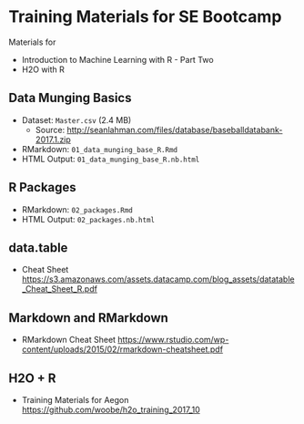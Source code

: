 # Training Materials for SE Bootcamp

Materials for

- Introduction to Machine Learning with R - Part Two
- H2O with R

## Data Munging Basics 

- Dataset: `Master.csv` (2.4 MB)
    - Source: http://seanlahman.com/files/database/baseballdatabank-2017.1.zip
- RMarkdown: `01_data_munging_base_R.Rmd`
- HTML Output: `01_data_munging_base_R.nb.html`

## R Packages

- RMarkdown: `02_packages.Rmd`
- HTML Output: `02_packages.nb.html`

## data.table

- Cheat Sheet https://s3.amazonaws.com/assets.datacamp.com/blog_assets/datatable_Cheat_Sheet_R.pdf

## Markdown and RMarkdown

- RMarkdown Cheat Sheet https://www.rstudio.com/wp-content/uploads/2015/02/rmarkdown-cheatsheet.pdf

## H2O + R

- Training Materials for Aegon https://github.com/woobe/h2o_training_2017_10

